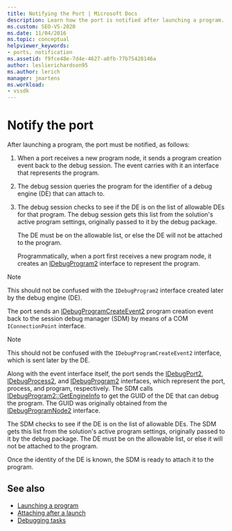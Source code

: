 ```yaml
---
title: Notifying the Port | Microsoft Docs
description: Learn how the port is notified after launching a program. This article contains a detailed description.
ms.custom: SEO-VS-2020
ms.date: 11/04/2016
ms.topic: conceptual
helpviewer_keywords:
- ports, notification
ms.assetid: f9fce48e-7d4e-4627-a0fb-77b75428146a
author: leslierichardson95
ms.author: lerich
manager: jmartens
ms.workload:
- vssdk
---
```

# Notify the port
After launching a program, the port must be notified, as follows:

1. When a port receives a new program node, it sends a program creation event back to the debug session. The event carries with it an interface that represents the program.

2. The debug session queries the program for the identifier of a debug engine (DE) that can attach to.

3. The debug session checks to see if the DE is on the list of allowable DEs for that program. The debug session gets this list from the solution's active program settings, originally passed to it by the debug package.

    The DE must be on the allowable list, or else the DE will not be attached to the program.

   Programmatically, when a port first receives a new program node, it creates an [IDebugProgram2](../../extensibility/debugger/reference/idebugprogram2.md) interface to represent the program.

> [!NOTE]
> This should not be confused with the `IDebugProgram2` interface created later by the debug engine (DE).

 The port sends an [IDebugProgramCreateEvent2](../../extensibility/debugger/reference/idebugprogramcreateevent2.md) program creation event back to the session debug manager (SDM) by means of a COM `IConnectionPoint` interface.

> [!NOTE]
> This should not be confused with the `IDebugProgramCreateEvent2` interface, which is sent later by the DE.

 Along with the event interface itself, the port sends the [IDebugPort2](../../extensibility/debugger/reference/idebugport2.md), [IDebugProcess2](../../extensibility/debugger/reference/idebugprocess2.md), and [IDebugProgram2](../../extensibility/debugger/reference/idebugprogram2.md) interfaces, which represent the port, process, and program, respectively. The SDM calls [IDebugProgram2::GetEngineInfo](../../extensibility/debugger/reference/idebugprogram2-getengineinfo.md) to get the GUID of the DE that can debug the program. The GUID was originally obtained from the [IDebugProgramNode2](../../extensibility/debugger/reference/idebugprogramnode2.md) interface.

 The SDM checks to see if the DE is on the list of allowable DEs. The SDM gets this list from the solution's active program settings, originally passed to it by the debug package. The DE must be on the allowable list, or else it will not be attached to the program.

 Once the identity of the DE is known, the SDM is ready to attach it to the program.

## See also
- [Launching a program](../../extensibility/debugger/launching-a-program.md)
- [Attaching after a launch](../../extensibility/debugger/attaching-after-a-launch.md)
- [Debugging tasks](../../extensibility/debugger/debugging-tasks.md)
